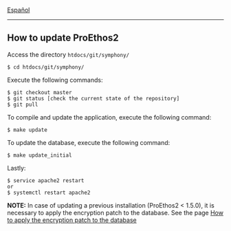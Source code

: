 [Español](proethos2-update-es.md)

---

How to update ProEthos2
-----------------------

Access the directory `htdocs/git/symphony/`

    $ cd htdocs/git/symphony/

Execute the following commands:

    $ git checkout master
    $ git status [check the current state of the repository]
    $ git pull

To compile and update the application, execute the following command:

    $ make update

To update the database, execute the following command:

    $ make update_initial

Lastly:

    $ service apache2 restart
    or
    $ systemctl restart apache2

__NOTE:__ In case of updating a previous installation (ProEthos2 < 1.5.0), it is necessary to apply the encryption patch to the database. See the page [How to apply the encryption patch to the database](how-to/how-to-apply-the-encryption-patch-to-the-database.md)